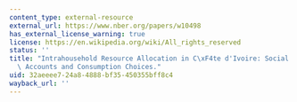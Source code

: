 ```yaml
---
content_type: external-resource
external_url: https://www.nber.org/papers/w10498
has_external_license_warning: true
license: https://en.wikipedia.org/wiki/All_rights_reserved
status: ''
title: "Intrahousehold Resource Allocation in C\xF4te d'Ivoire: Social Norms, Separate\
  \ Accounts and Consumption Choices."
uid: 32aeeee7-24a8-4888-bf35-450355bff8c4
wayback_url: ''
---
```

